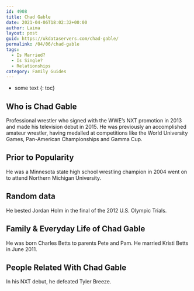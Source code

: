 ```yaml
---
id: 4908
title: Chad Gable
date: 2021-04-06T18:02:32+00:00
author: Laima
layout: post
guid: https://ukdataservers.com/chad-gable/
permalink: /04/06/chad-gable
tags:
  - Is Married?
  - Is Single?
  - Relationships
category: Family Guides
---
```


* some text
{: toc}


## Who is Chad Gable
                  
                  
                  
Professional wrestler who signed with the WWE&#8217;s NXT promotion in 2013 and made his television debut in 2015. He was previously an accomplished amateur wrestler, having medalled at competitions like the World University Games, Pan-American Championships and Gamma Cup.
                  
              
            
              
            
                
                
                
## Prior to Popularity
                  
                  
                  
He was a Minnesota state high school wrestling champion in 2004 went on to attend Northern Michigan University.
                  
              
            
              
            
                
                
                
## Random data
                  
                  
                  
He bested Jordan Holm in the final of the 2012 U.S. Olympic Trials.
                  
              
            
              
            
                
                
                
## Family & Everyday Life of Chad Gable
                  
                  
                  
He was born Charles Betts to parents Pete and Pam. He married Kristi Betts in June 2011.
                  
              
            
              
            
                
                
                
## People Related With Chad Gable
                  
                  
                  
In his NXT debut, he defeated Tyler Breeze.
                  
              
            
              
            
                
              
            
              
              
            
            
              
            
          
          
          